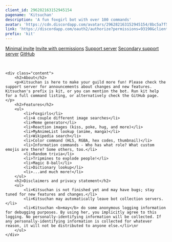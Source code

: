 ```yaml
---
client_id: 296282163152945154
pagename: 'Kitsuchan'
description: 'A fun foxgirl bot with over 100 commands'
avatar: 'https://cdn.discordapp.com/avatars/296282163152945154/8bc5a7f57d29408a97cd509e8dcc531a.png'
link: 'https://discordapp.com/oauth2/authorize?permissions=93190&client_id=296282163152945154&scope=bot'
prefix: 'kit'
---
```

<div class="box">
    <div class="field is-grouped">
        <p>
            <a class="button is-primary" href="https://discordapp.com/oauth2/authorize?client_id=296282163152945154&scope=bot">Minimal invite</a>
            <a class="button is-primary" href="https://discordapp.com/oauth2/authorize?permissions=93190&client_id=296282163152945154&scope=bot">Invite with permissions</a>
            <a class="button is-primary" href="https://discord.gg/YGdAUvj">Support server</a>
            <a class="button is-primary" href="https://discord.gg/9ZWREf8">Secondary support server</a>
            <a class="button is-primary" href="https://github.com/n303p4/kitsuchan-2/">GitHub</a>
        </p><br>
    </div>

    <div class="content">
        <h2>About</h2>
        <p>Kitsuchan is here to make your guild more fun! Please check the support server for announcements about changes and new features. Kitsuchan's prefix is kit, or you can mention the bot. Run kit help for a full command listing, or alternatively check the GitHub page.</p>
        <h2>Features</h2>
        <ul>
            <li>Foxgirls</li>
            <li>A couple different image searches</li>
            <li>Meme generator</li>
            <li>Reaction images (kiss, poke, hug, and more)</li>
            <li>MyAnimeList lookup (anime, manga)</li>
            <li>Wikipedia search</li>
            <li>Color command (HLS, RGBA, hex codes, thumbnail)</li>
            <li>Information commands - Who has what role? What custom emojis are there? Some others, too.</li>
            <li>Random trivia</li>
            <li>Tripmines to explode people!</li>
            <li>Magic 8-ball</li>
            <li>Dictionary lookup</li>
            <li>...and much more!</li>
        </ul>
        <h2>Disclaimers and privacy statement</h2>
        <ul>
            <li>Kitsuchan is not finished yet and may have bugs; stay tuned for new features and changes.</li>
            <li>Kitsuchan may automatically leave bot collection servers.</li>
            <li>Kitsuchan <b>may</b> do some anonymous logging information for debugging purposes. By using her, you implicitly agree to this logging. No personally-identifying information will be collected. If any personally-identifying information is collected for whatever reason, it will not be distributed to anyone else.</li>\nr
        </ul>
    </div>
</div>
<!--
This data was imported from ls.terminal.ink
-->

